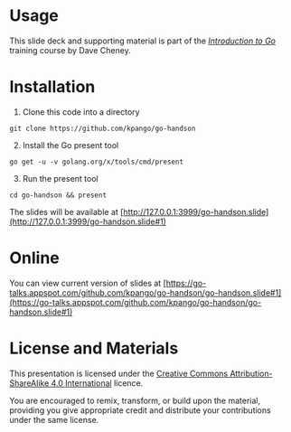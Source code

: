 # Usage

This slide deck and supporting material is part of the [_Introduction to Go_](http://dave.cheney.net/training) training course by Dave Cheney.

# Installation

1. Clone this code into a directory
 ```
 git clone https://github.com/kpango/go-handson
 ```

2. Install the Go present tool
 ```
 go get -u -v golang.org/x/tools/cmd/present
 ```

3. Run the present tool
 ```
 cd go-handson && present
 ```

The slides will be available at [http://127.0.0.1:3999/go-handson.slide](http://127.0.0.1:3999/go-handson.slide#1)

# Online
You can view current version of slides at [https://go-talks.appspot.com/github.com/kpango/go-handson/go-handson.slide#1](https://go-talks.appspot.com/github.com/kpango/go-handson/go-handson.slide#1)

# License and Materials

This presentation is licensed under the [Creative Commons Attribution-ShareAlike 4.0 International](https://creativecommons.org/licenses/by-sa/4.0/) licence.

You are encouraged to remix, transform, or build upon the material, providing you give appropriate credit and distribute your contributions under the same license.
